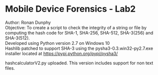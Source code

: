 # Mobile Device Forensics - Lab2

Author: Ronan Dunphy <br />
Objective: To create a script to check the integrity of a string or file by computing the hash code for SHA-1, SHA-256, SHA-512, SHA-3(256) and SHA-3(512). <br />
Developed using Python version 2.7 on Windows 10 <br />
Hashlib patched to support SHA-3 using the pysha3-0.3.win32-py2.7.exe installer located at https://pypi.python.org/pypi/pysha3/ <br />

hashcalculatorV2.py uploaded. This version includes support for non text files.
